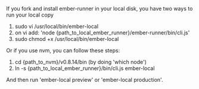 If you fork and install ember-runner in your local disk, you
have two ways to run your local copy

1. sudo vi /usr/local/bin/ember-local
2. on vi add: 'node {path_to_local_ember_runner}/ember-runner/bin/cli.js'
3. sudo chmod +x /usr/local/bin/ember-local

Or if you use nvm, you can follow these steps:

1. cd {path_to_nvm}/v0.8.14/bin (by doing 'which node')
2. ln -s {path_to_local_ember_runner}/bin/cli.js ember-local

And then run 'ember-local preview' or 'ember-local production'.